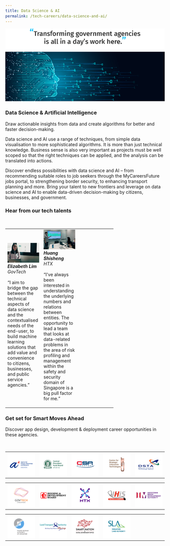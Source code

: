 ```yaml
---
title: Data Science & AI
permalink: /tech-careers/data-science-and-ai/
---
```

![](/images/hero-data-science-ai.jpg)

### **Data Science & Artificial Intelligence**

Draw actionable insights from data and create algorithms for better and faster decision-making. 

Data science and AI use a range of techniques, from simple data visualisation to more sophisticated algorithms. It is more than just technical knowledge. Business sense is also very important as projects must be well scoped so that the right techniques can be applied, and the analysis can be translated into actions. 

Discover endless possibilities with data science and AI – from recommending suitable roles to job seekers through the MyCareersFuture jobs portal, to strengthening border security, to enhancing transport planning and more. Bring your talent to new frontiers and leverage on data science and AI to enable data-driven decision-making by citizens, businesses, and government.

### **Hear from our tech talents**

<table width="300px">
<tbody><br>
      <td width="100px">
      <img src="/images/elizabeth-lim.png" alt="Elizabeth Lim" title="Tech Talent" /><br><em><strong>Elizabeth Lim</strong><br> GovTech</em><br><br>“I aim to bridge the gap between the technical aspects of data science and the contextualised needs of the end-user, to build machine learning solutions that add value and convenience to citizens, businesses, and public service agencies.”<br><br>
				</td>
      <td width="100px">
      <img src="/images/huang-shisheng.png" alt="Huang Shisheng" title="Tech Talent" /><br><em><strong>Huang Shisheng </strong><br> HTX</em><br><br>“I've always been interested in understanding the underlying numbers and relations between entities. The opportunity to lead a team that looks at data-related problems in the area of risk profiling and management within the safety and security domain of Singapore is a big pull factor for me.”<br><br>
				</td>
			<td width="100px">
      <img src="/images/hidden.gif"><br><br>
      </td>
  </tbody>
</table>

### **Get set for Smart Moves Ahead**
Discover app design, development & deployment career opportunities in these agencies.

<table width="500px">
<tbody><br>
      <td width="100px"><a href="https://careers.a-star.edu.sg/" target="new"><img src="/images/logo-astar.png" alt="ASTAR" title="ASTAR"/></a></td>
      <td width="100px"><a href="https://www.cpf.gov.sg/members/careers" target="new"><img src="/images/logo-cpf.png" alt="CPFB" title="CPFB"/></a></td>
      <td width="100px"><a href="https://www.csa.gov.sg/careers/overview" target="new"><img src="/images/logo-csa.png" alt="A-Star" title="A-Star"/></a></td>
      <td width="100px"><a href="https://www.csit.gov.sg/" target="new"><img src="/images/logo-csit.png" alt="CSIT" title="CSIT"/></a></td>
      <td width="100px"><a href="https://careers.pageuppeople.com/845/cw/en/listing/" target="new"><img src="/images/logo-dsta.png" alt="DSTA" title="DSTA"/></a></td>
</tbody>
</table>

<table width="500px">
<tbody>
      <td width="100px"><a href="https://go.gov.sg/GovTechCareers" target="new"><img src="/images/logo-govtech.png" alt="A-Star" title="A-Star"/></a></td>
      <td width="100px"><a href="https://www.hdb.gov.sg/cs/infoweb/about-us/careers/career-opportunities" target="new"><img src="/images/logo-hdb.png" alt="HDB" title="HDB"/></a></td>
      <td width="100px"><a href="https://www.htx.gov.sg/join-us/careers" target="new"><img src="/images/logo-htx.png" alt="HTX" title="HTX"/></a></td>
      <td width="100px"><a href="https://www.ihis.com.sg/careers" target="new"><img src="/images/logo-ihis.png" alt="iHIS" title="iHIS"/></a></td>
      <td width="100px"><a href="https://www.imda.gov.sg/Who-We-Are/careers" target="new"><img src="/images/logo-imda.png" alt="IMDA" title="IMDA"/></a></td> 
</tbody>
</table>

<table width="500px">
<tbody>
      <td width="100px"><a href="https://www.iras.gov.sg/irashome/Careers/" target="new"><img src="/images/logo-iras.png" alt="IRAS" title="IRAS"/></a></td>
      <td width="100px"><a href="https://careers.pageuppeople.com/688/cwlive/en/listing/" target="new"><img src="/images/logo-lta.png" alt="LTA" title="LTA"/></a></td>  
      <td width="100px"><a href="https://www.smartnation.gov.sg/" target="new"><img src="/images/logo-sndgo.png" alt="SNDGO" title="SNDGO"/></a></td>
      <td width="100px"><a href="https://careers.pageuppeople.com/688/cwlive/en/filter/?=&search-keyword=&brand=singapore%20land%20authority&job-mail-subscribe-privacy=agree" target="new"><img src="/images/logo-sla.png" alt="SLA" title="SLA"/></a></td>
      <td width="100px"><img src="/images/hidden.gif"></td>
</tbody>
</table>